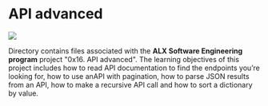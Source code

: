 # API advanced


![](https://s3.amazonaws.com/intranet-projects-files/holbertonschool-sysadmin_devops/314/WIxXad8.png)


Directory contains files associated with the **ALX Software Engineering program** project "0x16. API advanced". The learning objectives of this project includes how to read API documentation to find the endpoints you’re looking for, how to use anAPI with pagination, how to parse JSON results from an API, how to make a recursive API call and  how to sort a dictionary by value.